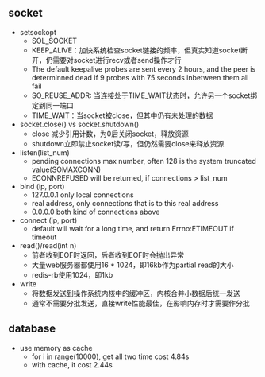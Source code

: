 ## socket
- setsockopt
    - SOL_SOCKET
    - KEEP_ALIVE：加快系统检查socket链接的频率，但真实知道socket断开，仍需要对socket进行recv或者send操作才行
    - The default keepalive probes are sent every 2 hours, and the peer is determinned dead if 9 probes with 75 seconds inbetween them all fail
    - SO_REUSE_ADDR: 当连接处于TIME_WAIT状态时，允许另一个socket绑定到同一端口
    - TIME_WAIT：当socket被close，但其中仍有未处理的数据
- socket.close() vs socket.shutdown()
    - close 减少引用计数，为0后关闭socket，释放资源
    - shutdown立即禁止socket读/写，但仍然需要close来释放资源
- listen(list_num)
    - pending connections max number, often 128 is the system truncated value(SOMAXCONN)
    - ECONNREFUSED will be returned, if connections > list_num
- bind (ip, port)
    - 127.0.0.1 only local connections
    - real address, only connections that is to this real address
    - 0.0.0.0 both kind of connections above
- connect (ip, port)
    - default will wait for a long time, and return Errno:ETIMEOUT if timeout
- read()/read(int n)
    - 前者收到EOF时返回，后者收到EOF时会抛出异常
    - 大量web服务器都使用16 * 1024，即16kb作为partial read的大小
    - redis-rb使用1024，即1kb
- write
    - 将数据发送到操作系统内核中的缓冲区，内核合并小数据后统一发送
    - 通常不需要分批发送，直接write性能最佳，在影响内存时才需要作分批

## database
- use memory as cache
    - for i in range(10000), get all two time cost 4.84s
    - with cache, it cost 2.44s